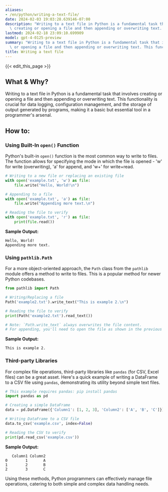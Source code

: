 ```yaml
---
aliases:
- /en/python/writing-a-text-file/
date: 2024-02-03 19:03:28.639146-07:00
description: "Writing to a text file in Python is a fundamental task that involves\
  \ creating or opening a file and then appending or overwriting text. This functionality\u2026"
lastmod: 2024-02-18 23:09:10.699909
model: gpt-4-0125-preview
summary: "Writing to a text file in Python is a fundamental task that involves creating\
  \ or opening a file and then appending or overwriting text. This functionality\u2026"
title: Writing a text file
---
```


{{< edit_this_page >}}

## What & Why?
Writing to a text file in Python is a fundamental task that involves creating or opening a file and then appending or overwriting text. This functionality is crucial for data logging, configuration management, and the storage of output generated by programs, making it a basic but essential tool in a programmer's arsenal.

## How to:
### Using Built-In `open()` Function
Python's built-in `open()` function is the most common way to write to files. The function allows for specifying the mode in which the file is opened - 'w' for write (overwriting), 'a' for append, and 'w+' for write+read.

```python
# Writing to a new file or replacing an existing file
with open('example.txt', 'w') as file:
    file.write("Hello, World!\n")

# Appending to a file
with open('example.txt', 'a') as file:
    file.write("Appending more text.\n")

# Reading the file to verify
with open('example.txt', 'r') as file:
    print(file.read())
```
**Sample Output:**
```
Hello, World!
Appending more text.
```
### Using `pathlib.Path`
For a more object-oriented approach, the `Path` class from the `pathlib` module offers a method to write to files. This is a popular method for newer Python codebases.

```python
from pathlib import Path

# Writing/Replacing a file
Path('example2.txt').write_text("This is example 2.\n")

# Reading the file to verify
print(Path('example2.txt').read_text())

# Note: `Path.write_text` always overwrites the file content. 
# For appending, you'll need to open the file as shown in the previous section.
```
**Sample Output:**
```
This is example 2.
```

### Third-party Libraries
For complex file operations, third-party libraries like `pandas` (for CSV, Excel files) can be a great asset. Here's a quick example of writing a DataFrame to a CSV file using `pandas`, demonstrating its utility beyond simple text files.

```python
# This example requires pandas: pip install pandas
import pandas as pd

# Creating a simple DataFrame
data = pd.DataFrame({'Column1': [1, 2, 3], 'Column2': ['A', 'B', 'C']})

# Writing DataFrame to a CSV file
data.to_csv('example.csv', index=False)

# Reading the CSV to verify
print(pd.read_csv('example.csv'))
```
**Sample Output:**
```
   Column1 Column2
0        1       A
1        2       B
2        3       C
```

Using these methods, Python programmers can effectively manage file operations, catering to both simple and complex data handling needs.

